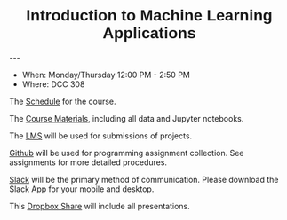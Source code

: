 <h1  style="font-family:  Verdana,  Geneva,  sans-serif;  text-align:center;">Introduction  to  Machine  Learning  Applications</h1> 
--- 

-  When:  Monday/Thursday  12:00  PM  -  2:50  PM
-  Where:  DCC  308 

The  [Schedule](https://rpi-data.github.io/course-intro-ml-app/schedule.html)  for  the  course. 
 
The  [Course  Materials](https://github.com/rpi-techfundamentals/spring2019-materials),  including  all  data  and  Jupyter  notebooks. 
 
The  [LMS](https://lms.rpi.edu/)  will  be  used  for  submissions  of  projects. 
 
[Github](https://github.com/rpi-techfundamentals/spring2019-materials)  will  be  used  for  programming  assignment  collection.  See  assignments  for  more  detailed  procedures. 
 
[Slack](https://app.slack.com/client/TCYU5RCRK/CCZQHCNKH)  will  be  the  primary  method  of  communication.  Please  download  the  Slack  App  for  your  mobile  and  desktop. 
 
This  [Dropbox  Share](https://www.dropbox.com/sh/bnxl5hiyb4fsjbw/AABJuu_Cf207LC8CSf23Sr4ha?dl=0)  will  include  all  presentations.
